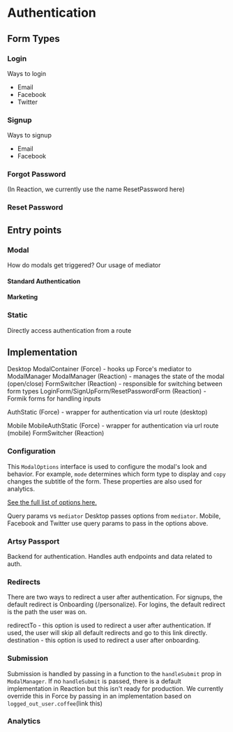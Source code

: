 <!-- Add screenshots of different types -->
# Authentication

## Form Types
### Login
Ways to login
  - Email
  - Facebook
  - Twitter

### Signup
Ways to signup
- Email
- Facebook
### Forgot Password
(In Reaction, we currently use the name ResetPassword here)
### Reset Password

## Entry points
### Modal
How do modals get triggered?
Our usage of mediator
#### Standard Authentication
#### Marketing
### Static
Directly access authentication from a route

## Implementation
Desktop
ModalContainer (Force) - hooks up Force's mediator to ModalManager
ModalManager (Reaction) - manages the state of the modal (open/close)
FormSwitcher (Reaction) - responsible for switching between form types
LoginForm/SignUpForm/ResetPasswordForm (Reaction) - Formik forms for handling inputs

AuthStatic (Force) - wrapper for authentication via url route (desktop)

Mobile
MobileAuthStatic (Force) - wrapper for authentication via url route (mobile)
FormSwitcher (Reaction)

### Configuration
This `ModalOptions` interface is used to configure the modal's look and behavior. For example, `mode` determines which form type to display and `copy` changes the subtitle of the form. These properties are also used for analytics.

[See the full list of options here.](https://github.com/artsy/reaction/blob/master/src/Components/Authentication/Types.ts#L34)

Query params vs `mediator`
Desktop passes options from `mediator`.
Mobile, Facebook and Twitter use query params to pass in the options above.

### Artsy Passport
Backend for authentication. Handles auth endpoints and data related to auth.

### Redirects
There are two ways to redirect a user after authentication.
For signups, the default redirect is Onboarding (/personalize).
For logins, the default redirect is the path the user was on.

redirectTo - this option is used to redirect a user after authentication. If used, the user will skip all default redirects and go to this link directly.
destination - this option is used to redirect a user after onboarding.

### Submission
Submission is handled by passing in a function to the `handleSubmit` prop in `ModalManager`. If no `handleSubmit` is passed, there is a default implementation in Reaction but this isn't ready for production. We currently override this in Force by passing in an implementation based on `logged_out_user.coffee`(link this)

### Analytics
